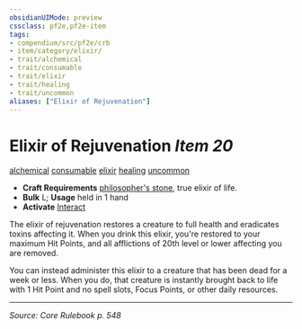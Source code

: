 ```yaml
---
obsidianUIMode: preview
cssclass: pf2e,pf2e-item
tags:
- compendium/src/pf2e/crb
- item/category/elixir/
- trait/alchemical
- trait/consumable
- trait/elixir
- trait/healing
- trait/uncommon
aliases: ["Elixir of Rejuvenation"]
---
```

# Elixir of Rejuvenation *Item 20*  
[alchemical](alchemical.md "Alchemical Item Trait")  [consumable](consumable.md "Consumable Item Trait")  [elixir](elixir.md "Elixir Item Trait")  [healing](healing.md "Healing Effect Trait")  [uncommon](uncommon.md "Uncommon Rarity Trait")  

- **Craft Requirements** [philosopher's stone](philosophers-stone.md), true elixir of life.
- **Bulk** L; **Usage** held in 1 hand
- **Activate** [Interact](interact.md)

The elixir of rejuvenation restores a creature to full health and eradicates toxins affecting it. When you drink this elixir, you're restored to your maximum Hit Points, and all afflictions of 20th level or lower affecting you are removed.

You can instead administer this elixir to a creature that has been dead for a week or less. When you do, that creature is instantly brought back to life with 1 Hit Point and no spell slots, Focus Points, or other daily resources.


---
*Source: Core Rulebook p. 548*